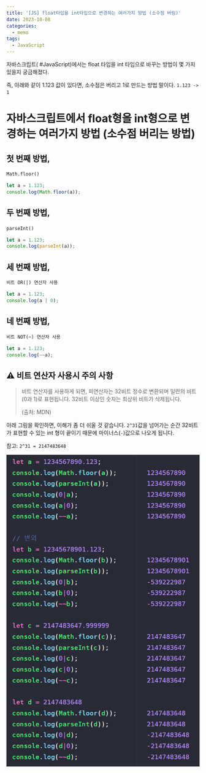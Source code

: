 ```yaml
---
title: '[JS] float타입을 int타입으로 변경하는 여러가지 방법 (소수점 버림)'
date: 2023-10-08
categories:
  - memo
tags:
  - JavaScript
---
```


자바스크립트( #JavaScript)에서는 float 타입을 int 타입으로 바꾸는 방법이 몇 가지 있을지 궁금해졌다.

즉, 아래와 같이 1.123 값이 있다면, 소수점은 버리고 1로 만드는 방법 말이다. `1.123 -> 1`

# 자바스크립트에서 float형을 int형으로 변경하는 여러가지 방법 (소수점 버리는 방법)

## 첫 번째 방법,

`Math.floor()`

```js
let a = 1.123;
console.log(Math.floor(a));
```

## 두 번째 방법,

`parseInt()`

```js
let a = 1.123;
console.log(parseInt(a));
```

## 세 번째 방법,

`비트 OR(|) 연산자 사용`

```js
let a = 1.123;
console.log(a | 0);
```

## 네 번째 방법,

`비트 NOT(~) 연산자 사용`

```js
let a = 1.123;
console.log(~~a);
```

## ⚠️ 비트 연산자 사용시 주의 사항

> 비트 연산자를 사용하게 되면, 피연산자는 32비트 정수로 변환되며 일련의 비트(0과 1)로 표현됩니다. 32비트 이상인 숫자는 최상위 비트가 삭제됩니다.
>
> (출처: MDN)

아래 그림을 확인하면, 이해가 좀 더 쉬울 것 같습니다. `2^31`값을 넘어가는 순간 32비트가 표현할 수 있는 int 형이 끝이기 때문에 마이너스(`-`)값으로 나오게 됩니다.

참고: `2^31 = 2147483648`

![](images/Pasted%20image%2020231008233233.png)
